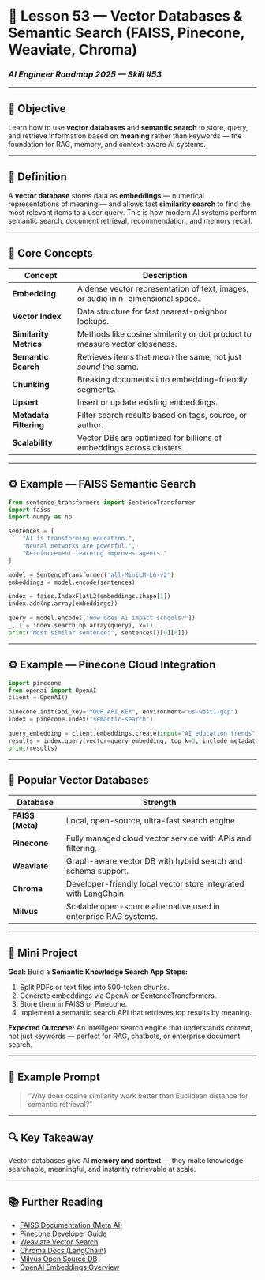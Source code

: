 # 🧭 Lesson 53 — Vector Databases & Semantic Search (FAISS, Pinecone, Weaviate, Chroma)

### *AI Engineer Roadmap 2025 — Skill #53*

---

## 🎯 Objective

Learn how to use **vector databases** and **semantic search** to store, query, and retrieve information based on **meaning** rather than keywords — the foundation for RAG, memory, and context-aware AI systems.

---

## 🧩 Definition

A **vector database** stores data as **embeddings** — numerical representations of meaning — and allows fast **similarity search** to find the most relevant items to a user query.
This is how modern AI systems perform semantic search, document retrieval, recommendation, and memory recall.

---

## 🧠 Core Concepts

| Concept                | Description                                                                     |
| ---------------------- | ------------------------------------------------------------------------------- |
| **Embedding**          | A dense vector representation of text, images, or audio in n-dimensional space. |
| **Vector Index**       | Data structure for fast nearest-neighbor lookups.                               |
| **Similarity Metrics** | Methods like cosine similarity or dot product to measure vector closeness.      |
| **Semantic Search**    | Retrieves items that *mean* the same, not just *sound* the same.                |
| **Chunking**           | Breaking documents into embedding-friendly segments.                            |
| **Upsert**             | Insert or update existing embeddings.                                           |
| **Metadata Filtering** | Filter search results based on tags, source, or author.                         |
| **Scalability**        | Vector DBs are optimized for billions of embeddings across clusters.            |

---

## ⚙️ Example — FAISS Semantic Search

```python
from sentence_transformers import SentenceTransformer
import faiss
import numpy as np

sentences = [
    "AI is transforming education.",
    "Neural networks are powerful.",
    "Reinforcement learning improves agents."
]

model = SentenceTransformer('all-MiniLM-L6-v2')
embeddings = model.encode(sentences)

index = faiss.IndexFlatL2(embeddings.shape[1])
index.add(np.array(embeddings))

query = model.encode(["How does AI impact schools?"])
_, I = index.search(np.array(query), k=1)
print("Most similar sentence:", sentences[I[0][0]])
```

---

## ⚙️ Example — Pinecone Cloud Integration

```python
import pinecone
from openai import OpenAI
client = OpenAI()

pinecone.init(api_key="YOUR_API_KEY", environment="us-west1-gcp")
index = pinecone.Index("semantic-search")

query_embedding = client.embeddings.create(input="AI education trends", model="text-embedding-3-large").data[0].embedding
results = index.query(vector=query_embedding, top_k=3, include_metadata=True)
print(results)
```

---

## 🧱 Popular Vector Databases

| Database         | Strength                                                         |
| ---------------- | ---------------------------------------------------------------- |
| **FAISS (Meta)** | Local, open-source, ultra-fast search engine.                    |
| **Pinecone**     | Fully managed cloud vector service with APIs and filtering.      |
| **Weaviate**     | Graph-aware vector DB with hybrid search and schema support.     |
| **Chroma**       | Developer-friendly local vector store integrated with LangChain. |
| **Milvus**       | Scalable open-source alternative used in enterprise RAG systems. |

---

## 📘 Mini Project

**Goal:** Build a **Semantic Knowledge Search App**
**Steps:**

1. Split PDFs or text files into 500-token chunks.
2. Generate embeddings via OpenAI or SentenceTransformers.
3. Store them in FAISS or Pinecone.
4. Implement a semantic search API that retrieves top results by meaning.

**Expected Outcome:**
An intelligent search engine that understands context, not just keywords — perfect for RAG, chatbots, or enterprise document search.

---

## 🧠 Example Prompt

> “Why does cosine similarity work better than Euclidean distance for semantic retrieval?”

---

## 🔍 Key Takeaway

Vector databases give AI **memory and context** — they make knowledge searchable, meaningful, and instantly retrievable at scale.

---

## 📚 Further Reading

* [FAISS Documentation (Meta AI)](https://faiss.ai/)
* [Pinecone Developer Guide](https://docs.pinecone.io/)
* [Weaviate Vector Search](https://weaviate.io/developers/weaviate)
* [Chroma Docs (LangChain)](https://docs.trychroma.com/)
* [Milvus Open Source DB](https://milvus.io/docs)
* [OpenAI Embeddings Overview](https://platform.openai.com/docs/guides/embeddings)